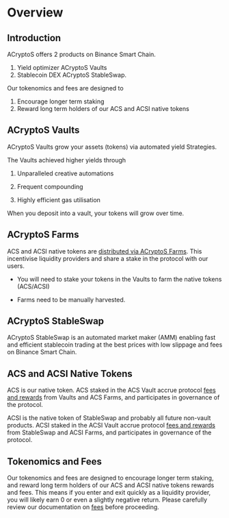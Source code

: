 # Overview

## Introduction

ACryptoS offers 2 products on Binance Smart Chain.
1.	Yield optimizer ACryptoS Vaults 
2.	Stablecoin DEX ACryptoS StableSwap. 

Our tokenomics and fees are designed to 
1.	Encourage longer term staking
2.	Reward long term holders of our ACS and ACSI native tokens


## ACryptoS Vaults

ACryptoS Vaults grow your assets (tokens) via automated yield Strategies. 

The Vaults achieved higher yields through 

1.  Unparalleled creative automations

2.  Frequent compounding

3.  Highly efficient gas utilisation

When you deposit into a vault, your tokens will grow over time.

## ACryptoS Farms
ACS and ACSI native tokens are [distributed via ACryptoS Farms](fees.md#tokenomics).
This incentivise liquidity providers and share a stake in the protocol with our users.


- You will need to stake your tokens in the Vaults to farm the native tokens (ACS/ACSI)

- Farms need to be manually harvested.


## ACryptoS StableSwap

ACryptoS StableSwap is an automated market maker \(AMM\) enabling fast and efficient stablecoin trading at the best prices with low slippage and fees on Binance Smart Chain.


## ACS and ACSI Native Tokens

ACS is our native token. ACS staked in the ACS Vault accrue protocol [fees and rewards](fees.md#acs-vault) from Vaults and ACS Farms, and participates in governance of the protocol.

ACSI is the native token of StableSwap and probably all future non-vault products. ACSI staked in the ACSI Vault accrue protocol [fees and rewards](fees.md#acs-vault) from StableSwap and ACSI Farms, and participates in governance of the protocol.

## Tokenomics and Fees

Our tokenomics and fees are designed to encourage longer term staking, and reward long term holders of our ACS and ACSI native tokens rewards and fees. This means if you enter and exit quickly as a liquidity provider, you will likely earn 0 or even a slightly negative return. Please carefully review our documentation on [fees](fees.md) before proceeding.

